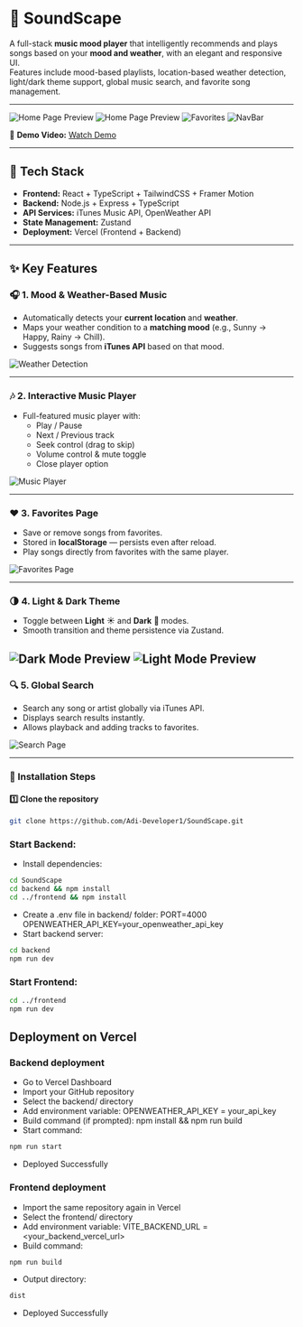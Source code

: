 # 🎵 SoundScape  
A full-stack **music mood player** that intelligently recommends and plays songs based on your **mood and weather**, with an elegant and responsive UI.  
Features include mood-based playlists, location-based weather detection, light/dark theme support, global music search, and favorite song management.

---

![Home Page Preview](./assets/HomePage_Dekstop.png)
![Home Page Preview](./assets/HomePage_Mobile.png)
![Favorites](./assets/FavoritePage_Dekstop.png)
![NavBar](./assets/NavBar_Mobile.png)

🎥 **Demo Video:** [Watch Demo](./assets/WorkingDemo.mp4) 

---

## 🚀 Tech Stack

- **Frontend:** React + TypeScript + TailwindCSS + Framer Motion  
- **Backend:** Node.js + Express + TypeScript  
- **API Services:** iTunes Music API, OpenWeather API  
- **State Management:** Zustand  
- **Deployment:** Vercel (Frontend + Backend)

---

## ✨ Key Features

### 🎧 1. Mood & Weather-Based Music
- Automatically detects your **current location** and **weather**.
- Maps your weather condition to a **matching mood** (e.g., Sunny → Happy, Rainy → Chill).
- Suggests songs from **iTunes API** based on that mood.

![Weather Detection](./assets/WeatherDetection.png)

---

### 🎶 2. Interactive Music Player
- Full-featured music player with:
  - Play / Pause  
  - Next / Previous track  
  - Seek control (drag to skip)  
  - Volume control & mute toggle  
  - Close player option  

![Music Player](./assets/MusicPlayer.png)

---

### ❤️ 3. Favorites Page
- Save or remove songs from favorites.
- Stored in **localStorage** — persists even after reload.
- Play songs directly from favorites with the same player.

![Favorites Page](./assets/FavoritePage.png)

---

### 🌗 4. Light & Dark Theme
- Toggle between **Light** ☀️ and **Dark** 🌙 modes.
- Smooth transition and theme persistence via Zustand.

![Dark Mode Preview](./assets/DarkTheme.png)
![Light Mode Preview](./assets/LightTheme.png)
---

### 🔍 5. Global Search
- Search any song or artist globally via iTunes API.
- Displays search results instantly.
- Allows playback and adding tracks to favorites.

![Search Page](./assets/Search.png)

---

### 🔧 Installation Steps

#### 1️⃣ Clone the repository
```bash
git clone https://github.com/Adi-Developer1/SoundScape.git
```
### Start Backend:
- Install dependencies:
```bash
cd SoundScape
cd backend && npm install
cd ../frontend && npm install
```
- Create a .env file in backend/ folder:
PORT=4000
OPENWEATHER_API_KEY=your_openweather_api_key
- Start backend server:
```bash
cd backend
npm run dev
```
### Start Frontend:
```bash
cd ../frontend
npm run dev
```
## Deployment on Vercel
### Backend deployment
- Go to Vercel Dashboard
- Import your GitHub repository
- Select the backend/ directory
- Add environment variable:
  OPENWEATHER_API_KEY = your_api_key
- Build command (if prompted):
  npm install && npm run build
- Start command:
```bash
npm run start
```
- Deployed Successfully
### Frontend deployment
- Import the same repository again in Vercel
- Select the frontend/ directory
- Add environment variable:
VITE_BACKEND_URL = <your_backend_vercel_url>
- Build command:
```bash
npm run build
```
- Output directory:
```bash
dist
```
- Deployed Successfully
